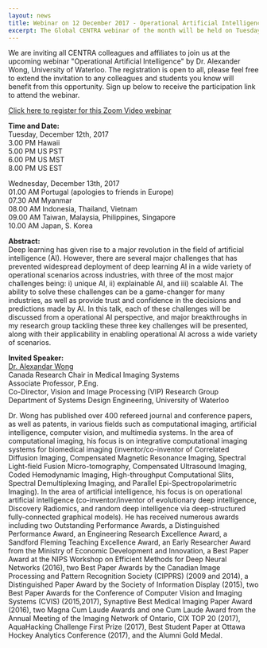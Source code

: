 ```yaml
---
layout: news
title: Webinar on 12 December 2017 - Operational Artificial Intelligence
excerpt: The Global CENTRA webinar of the month will be held on Tuesday, 12 December 2017 at 8 PM US/Canada Eastern time. Dr. Alexander Wong, the Canada Research Chair in Medical Imaging Systems and faculty at University of Waterloo, will be presenting "Operational Artificial Intelligence - Anytime, Anywhere, Anyone." Click on 'View Details' to view abstract and register for the participation link.
---
```


We are inviting all CENTRA colleagues and affiliates to join us at the upcoming webinar "Operational Artificial Intelligence" by Dr. Alexander Wong, University of Waterloo. The registration is open to all, please feel free to extend the invitation to any colleagues and students you know will benefit from this opportunity. Sign up below to receive the participation link to attend the webinar.  
  
  
[Click here to register for this Zoom Video webinar](https://goo.gl/1An72w)  

**Time and Date:**    
Tuesday, December 12th, 2017  
3.00 PM Hawaii  
5.00 PM US PST  
6.00 PM US MST  
8.00 PM US EST  
  
Wednesday, December 13th, 2017  
01.00 AM Portugal (apologies to friends in Europe)  
07.30 AM Myanmar  
08.00 AM Indonesia, Thailand, Vietnam  
09.00 AM Taiwan, Malaysia, Philippines, Singapore  
10.00 AM Japan, S. Korea   


**Abstract:**  
Deep learning has given rise to a major revolution in the field of artificial intelligence (AI). However, there are several major challenges that has prevented widespread deployment of deep learning AI in a wide variety of operational scenarios across industries, with three of the most major challenges being: i) unique AI, ii) explainable AI, and iii) scalable AI. The ability to solve these challenges can be a game-changer for many industries, as well as provide trust and confidence in the decisions and predictions made by AI. In this talk, each of these challenges will be discussed from a operational AI perspective, and major breakthroughs in my research group tackling these three key challenges will be presented, along with their applicability in enabling operational AI across a wide variety of scenarios.   
  
**Invited Speaker:**  
[Dr. Alexandar Wong](http://www.eng.uwaterloo.ca/~a28wong)  
Canada Research Chair in Medical Imaging Systems  
Associate Professor, P.Eng.  
Co-Director, Vision and Image Processing (VIP) Research Group  
Department of Systems Design Engineering, University of Waterloo  
  
Dr. Wong has published over 400 refereed journal and conference papers, as well as patents, in various fields such as computational imaging, artificial intelligence, computer vision, and multimedia systems.  In the area of computational imaging, his focus is on integrative computational imaging systems for biomedical imaging (inventor/co-inventor of Correlated Diffusion Imaging, Compensated Magnetic Resonance Imaging, Spectral Light-field Fusion Micro-tomography, Compensated Ultrasound Imaging, Coded Hemodynamic Imaging, High-throughput Computational Slits, Spectral Demultiplexing Imaging, and Parallel Epi-Spectropolarimetric Imaging). In the area of artificial intelligence, his focus is on operational artificial intelligence (co-inventor/inventor of evolutionary deep intelligence, Discovery Radiomics, and random deep intelligence via deep-structured fully-connected graphical models).  He has received numerous awards including two Outstanding Performance Awards, a Distinguished Performance Award, an Engineering Research Excellence Award, a Sandford Fleming Teaching Excellence Award, an Early Researcher Award from the Ministry of Economic Development and Innovation, a Best Paper Award at the NIPS Workshop on Efficient Methods for Deep Neural Networks (2016), two Best Paper Awards by the Canadian Image Processing and Pattern Recognition Society (CIPPRS) (2009 and 2014), a Distinguished Paper Award by the Society of Information Display (2015), two Best Paper Awards for the Conference of Computer Vision and Imaging Systems (CVIS) (2015,2017), Synaptive Best Medical Imaging Paper Award (2016), two Magna Cum Laude Awards and one Cum Laude Award from the Annual Meeting of the Imaging Network of Ontario, CIX TOP 20 (2017), AquaHacking Challenge First Prize (2017), Best Student Paper at Ottawa Hockey Analytics Conference (2017), and the Alumni Gold Medal.  
 
